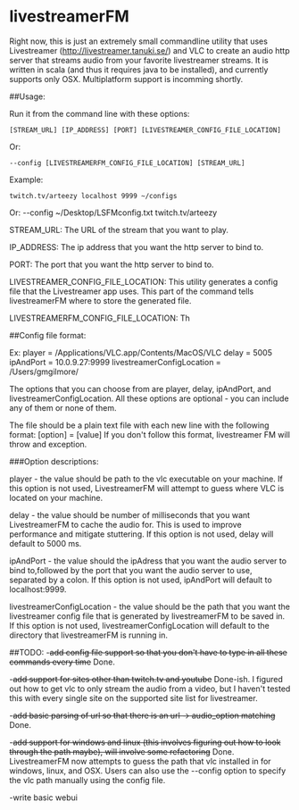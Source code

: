 # livestreamerFM

Right now, this is just an extremely small commandline utility that uses Livestreamer (http://livestreamer.tanuki.se/) and VLC to create an audio http server that streams audio from your favorite livestreamer streams. It is written in scala (and thus it requires java to be installed), and currently supports only OSX. Multiplatform support is incomming shortly.


##Usage:

Run it from the command line with these options: 

    [STREAM_URL] [IP_ADDRESS] [PORT] [LIVESTREAMER_CONFIG_FILE_LOCATION]

Or: 

    --config [LIVESTREAMERFM_CONFIG_FILE_LOCATION] [STREAM_URL]

Example: 

    twitch.tv/arteezy localhost 9999 ~/configs 
Or: 
    --config ~/Desktop/LSFMconfig.txt twitch.tv/arteezy

STREAM_URL: The URL of the stream that you want to play.

IP_ADDRESS: The ip address that you want the http server to bind to. 

PORT: The port that you want the http server to bind to. 

LIVESTREAMER_CONFIG_FILE_LOCATION: This utility generates a config file that the Livestreamer app uses. This part of the 
command tells livestreamerFM where to store the generated file. 

LIVESTREAMERFM_CONFIG_FILE_LOCATION: Th

##Config file format:

Ex:
    player = /Applications/VLC.app/Contents/MacOS/VLC
    delay = 5005
    ipAndPort = 10.0.9.27:9999
    livestreamerConfigLocation = /Users/gmgilmore/

The options that you can choose from are player, delay, ipAndPort, and livestreamerConfigLocation. All these options are 
optional - you can include any of them or none of them. 

The file should be a plain text file with each new line with the following format:
    [option] = [value]
If you don't follow this format, livestreamer FM will throw and exception. 

###Option descriptions:

player - the value should be path to the vlc executable on your machine. If this option is not used, LivestreamerFM will 
attempt to guess where VLC is located on your machine. 

delay - the value should be number of milliseconds that you want LivestreamerFM to cache the audio for. This is used to 
improve performance and mitigate stuttering. If this option is not used, delay will default to 5000 ms.

ipAndPort - the value should the ipAdress that you want the audio server to bind to,followed by the port that you want 
the audio server to use, separated by a colon. If this option is not used, ipAndPort will default to localhost:9999. 

livestreamerConfigLocation - the value should be the path that you want the livestreamer config file that is generated 
by livestreamerFM to be saved in. If this option is not used, livestreamerConfigLocation will default to the directory 
that livestreamerFM is running in. 

##TODO:
-~~add config file support so that you don't have to type in all these commands every time~~ Done.

-~~add support for sites other than twitch.tv and youtube~~ Done-ish. I figured out how to get vlc to only stream the 
audio from a video, but I haven't tested this with every single site on the supported site list for livestreamer.

-~~add basic parsing of url so that there is an url -> audio_option matching~~ Done.

-~~add support for windows and linux (this involves figuring out how to look through the path maybe), will involve some 
refactoring~~ Done. LivestreamerFM now attempts to guess the path that vlc installed in for windows, linux, and OSX. 
Users can also use the --config option to specify the vlc path manually using the config file.

-write basic webui

